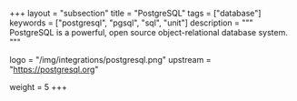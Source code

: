 +++
layout = "subsection"
title = "PostgreSQL"
tags = ["database"]
keywords = ["postgresql", "pgsql", "sql", "unit"]
description = """
PostgreSQL is a powerful, open source object-relational database system.
"""

logo = "/img/integrations/postgresql.png"
upstream = "https://postgresql.org"

weight = 5
+++
